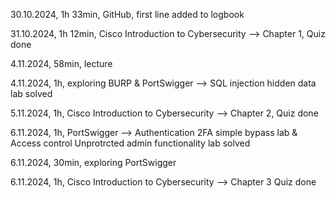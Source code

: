 30.10.2024, 1h 33min, GitHub, first line added to logbook

31.10.2024, 1h 12min, Cisco Introduction to Cybersecurity --> Chapter 1, Quiz done

4.11.2024, 58min, lecture

4.11.2024, 1h, exploring BURP & PortSwigger --> SQL injection hidden data lab solved

5.11.2024, 1h, Cisco Introduction to Cybersecurity --> Chapter 2, Quiz done

6.11.2024, 1h, PortSwigger --> Authentication 2FA simple bypass lab & Access control Unprotrcted admin functionality lab solved

6.11.2024, 30min, exploring PortSwigger

6.11.2024, 1h, Cisco Introduction to Cybersecurity --> Chapter 3 Quiz done
